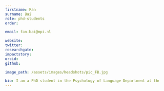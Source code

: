 ```yaml
---
firstname: Fan
surname: Bai
role: phd-students
order: 

email: fan.bai@mpi.nl

website:
twitter:
researchgate:
impactstory:
orcid:
github:

image_path: /assets/images/headshots/pic_FB.jpg

bio: I am a PhD student in the Psychology of Language Department at the MPI. By using M/EEG, my Ph.D. projects mainly focus on exploring the neural mechanisms of the neural representation of hierarchical linguistic structures. Under the supervision of Dr. Andrea Martin and Prof. Dr. Antje Meyer, we will also test the role of probability information in speech perception.
---
```

